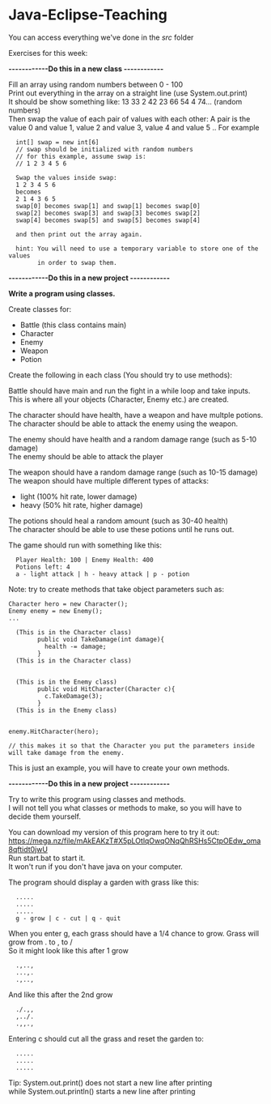 ﻿# Java-Eclipse-Teaching

You can access everything we've done in the *src* folder

Exercises for this week:

**------------Do this in a new class ------------**

Fill an array using random numbers between 0 - 100 <br/>
Print out everything in the array on a straight line (use System.out.print)<br/>
It should be show something like:   13 33 2 42 23 66 54 4 74... (random numbers)<br/>
Then swap the value of each pair of values with each other:
A pair is the value 0 and value 1, value 2 and value 3, value 4 and value 5 ..
For example
```
  int[] swap = new int[6]
  // swap should be initialized with random numbers
  // for this example, assume swap is:
  // 1 2 3 4 5 6
  
  Swap the values inside swap:
  1 2 3 4 5 6 
  becomes
  2 1 4 3 6 5
  swap[0] becomes swap[1] and swap[1] becomes swap[0]
  swap[2] becomes swap[3] and swap[3] becomes swap[2]
  swap[4] becomes swap[5] and swap[5] becomes swap[4]
  
  and then print out the array again.
  
  hint: You will need to use a temporary variable to store one of the values
        in order to swap them.
```




**------------Do this in a new project ------------**

**Write a program using classes.**

Create classes for:
- Battle (this class contains main)
- Character 
- Enemy
- Weapon
- Potion

Create the following in each class (You should try to use methods):

Battle should have main and run the fight in a while loop and take inputs. <br/>
This is where all your objects (Character, Enemy etc.) are created.

The character should have health, have a weapon and have multple potions.
The character should be able to attack the enemy using the weapon.

The enemy should have health and a random damage range (such as 5-10 damage)<br/>
The enemy should be able to attack the player

The weapon should have a random damage range (such as 10-15 damage)<br/>
The weapon should have multiple different types of attacks:<br/>
- light (100% hit rate, lower damage)
- heavy (50% hit rate, higher damage)

The potions should heal a random amount (such as 30-40 health)<br/>
The character should be able to use these potions until he runs out.

The game should run with something like this:
```
  Player Health: 100 | Enemy Health: 400
  Potions left: 4
  a - light attack | h - heavy attack | p - potion
```
Note: try to create methods that take object parameters such as:
```
Character hero = new Character();
Enemy enemy = new Enemy();
...

  (This is in the Character class)
        public void TakeDamage(int damage){
          health -= damage;
        }
  (This is in the Character class)


  (This is in the Enemy class)
        public void HitCharacter(Character c){
          c.TakeDamage(3);
        }
  (This is in the Enemy class)
  

enemy.HitCharacter(hero);

// this makes it so that the Character you put the parameters inside will take damage from the enemy.
```
This is just an example, you will have to create your own methods.

**------------Do this in a new project ------------**

Try to write this program using classes and methods.<br/>
I will not tell you what classes or methods to make, so you will have to decide them yourself.

You can download my version of this program here to try it out: <br/>
https://mega.nz/file/mAkEAKzT#X5pLOtlqOwqONqQhRSHs5CtpOEdw_oma8qftidt0jwU <br/>
Run start.bat to start it. <br/>
It won't run if you don't have java on your computer.

The program should display a garden with grass like this:
```
  .....
  .....
  .....
  g - grow | c - cut | q - quit
```

When you enter g, each grass should have a 1/4 chance to grow.
Grass will grow from   .  to   ,  to  / <br/>
So it might look like this after 1 grow
```
  .,..,
  ...,.
  .,..,
```
And like this after the 2nd grow
```
  ./.,,
  ,../.
  .,,.,
```

Entering c should cut all the grass and reset the garden to:
```
  .....
  .....
  .....
```

Tip: System.out.print() does not start a new line after printing <br/>
while System.out.println() starts a new line after printing
